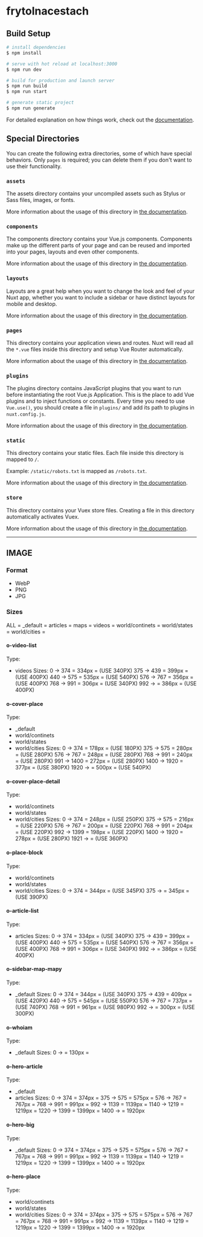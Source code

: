 # frytolnacestach

## Build Setup

```bash
# install dependencies
$ npm install

# serve with hot reload at localhost:3000
$ npm run dev

# build for production and launch server
$ npm run build
$ npm run start

# generate static project
$ npm run generate
```

For detailed explanation on how things work, check out the [documentation](https://nuxtjs.org).

## Special Directories

You can create the following extra directories, some of which have special behaviors. Only `pages` is required; you can delete them if you don't want to use their functionality.

### `assets`

The assets directory contains your uncompiled assets such as Stylus or Sass files, images, or fonts.

More information about the usage of this directory in [the documentation](https://nuxtjs.org/docs/2.x/directory-structure/assets).

### `components`

The components directory contains your Vue.js components. Components make up the different parts of your page and can be reused and imported into your pages, layouts and even other components.

More information about the usage of this directory in [the documentation](https://nuxtjs.org/docs/2.x/directory-structure/components).

### `layouts`

Layouts are a great help when you want to change the look and feel of your Nuxt app, whether you want to include a sidebar or have distinct layouts for mobile and desktop.

More information about the usage of this directory in [the documentation](https://nuxtjs.org/docs/2.x/directory-structure/layouts).


### `pages`

This directory contains your application views and routes. Nuxt will read all the `*.vue` files inside this directory and setup Vue Router automatically.

More information about the usage of this directory in [the documentation](https://nuxtjs.org/docs/2.x/get-started/routing).

### `plugins`

The plugins directory contains JavaScript plugins that you want to run before instantiating the root Vue.js Application. This is the place to add Vue plugins and to inject functions or constants. Every time you need to use `Vue.use()`, you should create a file in `plugins/` and add its path to plugins in `nuxt.config.js`.

More information about the usage of this directory in [the documentation](https://nuxtjs.org/docs/2.x/directory-structure/plugins).

### `static`

This directory contains your static files. Each file inside this directory is mapped to `/`.

Example: `/static/robots.txt` is mapped as `/robots.txt`.

More information about the usage of this directory in [the documentation](https://nuxtjs.org/docs/2.x/directory-structure/static).

### `store`

This directory contains your Vuex store files. Creating a file in this directory automatically activates Vuex.

More information about the usage of this directory in [the documentation](https://nuxtjs.org/docs/2.x/directory-structure/store).


_____________________________________________________________________

## IMAGE


### Format
- WebP
- PNG
- JPG


### Sizes
ALL             =
_default        =
articles        =
maps            =
videos          =
world/continets =
world/states    =
world/cities    =

#### o-video-list
Type:
- videos
Sizes:
0 -> 374   = 334px = (USE 340PX)
375 -> 439 = 399px = (USE 400PX)
440 -> 575 = 535px = (USE 540PX)
576 -> 767 = 356px = (USE 400PX)
768 -> 991 = 306px = (USE 340PX)
992 ->     = 386px = (USE 400PX)


#### o-cover-place
Type:
- _default
- world/continets
- world/states
- world/cities
Sizes:
0 -> 374   = 178px =   (USE 180PX)
375 -> 575 = 280px =   (USE 280PX)
576 -> 767 = 248px =   (USE 280PX)
768 -> 991 = 240px =   (USE 280PX)
991 -> 1400 = 272px =  (USE 280PX)
1400 -> 1920 = 377px = (USE 380PX)
1920 -> = 500px =      (USE 540PX)


#### o-cover-place-detail
Type:
- world/continets
- world/states
- world/cities
Sizes:
0 -> 374   = 248px    = (USE 250PX)
375 ->  575  = 216px  = (USE 220PX)
576 ->  767  = 200px  = (USE 220PX)
768 ->  991  = 204px  = (USE 220PX)
992 -> 1399  = 198px  = (USE 220PX)
1400 -> 1920  = 278px = (USE 280PX)
1921 ->               = (USE 360PX)


#### o-place-block
Type:
- world/continets
- world/states
- world/cities
Sizes:
0 -> 374   = 344px  = (USE 345PX)
375 ->     = 345px  = (USE 390PX)


#### o-article-list
Type:
- articles
Sizes:
0 -> 374   = 334px = (USE 340PX)
375 -> 439 = 399px = (USE 400PX)
440 -> 575 = 535px = (USE 540PX)
576 -> 767 = 356px = (USE 400PX)
768 -> 991 = 306px = (USE 340PX)
992 ->     = 386px = (USE 400PX)


#### o-sidebar-map-mapy
Type:
- _default
Sizes:
0 -> 374   = 344px = (USE 340PX)
375 -> 439 = 409px = (USE 420PX)
440 -> 575 = 545px = (USE 550PX)
576 -> 767 = 737px = (USE 740PX)
768 -> 991 = 961px = (USE 980PX)
992 ->     = 300px = (USE 300PX)


#### o-whoiam
Type:
- _default
Sizes:
0 ->         = 130px =


#### o-hero-article
Type:
- _default
- articles
Sizes:
0 ->    374  = 374px = 
375 ->  575  = 575px = 
576 ->  767  = 767px = 
768 ->  991  = 991px = 
992 ->  1139 = 1139px = 
1140 -> 1219 = 1219px = 
1220 -> 1399 = 1399px =
1400 ->      = 1920px 


#### o-hero-big
Type:
- _default
Sizes:
0 ->    374  = 374px = 
375 ->  575  = 575px = 
576 ->  767  = 767px = 
768 ->  991  = 991px = 
992 ->  1139 = 1139px = 
1140 -> 1219 = 1219px = 
1220 -> 1399 = 1399px =
1400 ->      = 1920px 


#### o-hero-place
Type:
- world/continets
- world/states
- world/cities
Sizes:
0 ->    374  = 374px = 
375 ->  575  = 575px = 
576 ->  767  = 767px = 
768 ->  991  = 991px = 
992 ->  1139 = 1139px = 
1140 -> 1219 = 1219px = 
1220 -> 1399 = 1399px =
1400 ->      = 1920px 